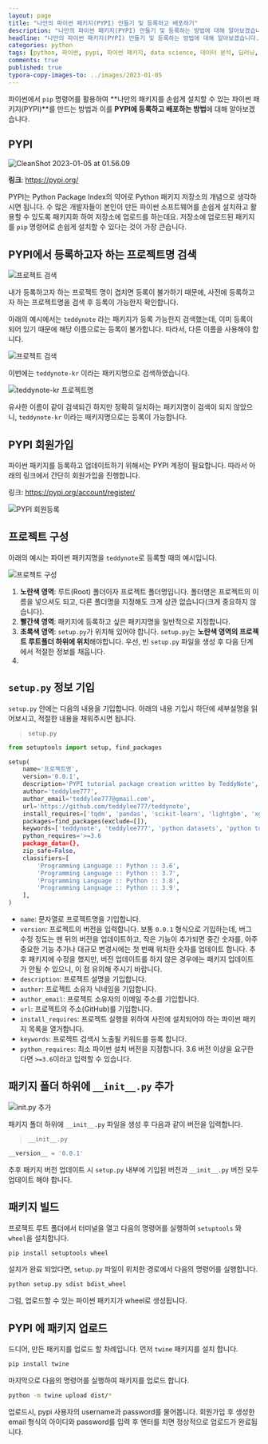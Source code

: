 ```yaml
---
layout: page
title: "나만의 파이썬 패키지(PYPI) 만들기 및 등록하고 배포하기"
description: "나만의 파이썬 패키지(PYPI) 만들기 및 등록하는 방법에 대해 알아보겠습니다."
headline: "나만의 파이썬 패키지(PYPI) 만들기 및 등록하는 방법에 대해 알아보겠습니다."
categories: python
tags: [python, 파이썬, pypi, 파이썬 패키지, data science, 데이터 분석, 딥러닝, 딥러닝 자격증, 머신러닝, 빅데이터, 테디노트]
comments: true
published: true
typora-copy-images-to: ../images/2023-01-05
---
```


파이썬에서 `pip` 명령어를 활용하여 **나만의 패키지를 손쉽게 설치할 수 있는 파이썬 패키지(PYPI)**를 만드는 방법과 이를 **PYPI에 등록하고 배포하는 방법**에 대해 알아보겠습니다.

## PYPI

![CleanShot 2023-01-05 at 01.56.09](../images/2023-01-05/01.png)

 **링크**: https://pypi.org/



PYPI는 Python Package Index의 약어로 Python 패키지 저장소의 개념으로 생각하시면 됩니다. 수 많은 개발자들이 본인이 만든 파이썬 소프트웨어를 손쉽게 설치하고 활용할 수 있도록 패키지화 하여 저장소에 업로드를 하는데요. 저장소에 업로드된 패키지를 `pip` 명령어로 손쉽게 설치할 수 있다는 것이 가장 큰습니다.



## PYPI에서 등록하고자 하는 프로젝트명 검색

![프로젝트 검색](../images/2023-01-05/04.png)



내가 등록하고자 하는 프로젝트 명이 겹치면 등록이 불가하기 때문에, 사전에 등록하고자 하는 프로젝트명을 검색 후 등록이 가능한지 확인합니다.

아래의 예시에서는 `teddynote` 라는 패키지가 등록 가능한지 검색했는데, 이미 등록이 되어 있기 때문에 해당 이름으로는 등록이 불가합니다. 따라서, 다른 이름을 사용해야 합니다.

![프로젝트 검색](../images/2023-01-05/05.png)

이번에는 `teddynote-kr` 이라는 패키지명으로 검색하였습니다.

![teddynote-kr 프로젝트명](../images/2023-01-05/06.png)

유사한 이름이 같이 검색되긴 하지만 정확히 일치하는 패키지명이 검색이 되지 않았으니, `teddynote-kr` 이라는 패키지명으로는 등록이 가능합니다.



## PYPI 회원가입

파이썬 패키지를 등록하고 업데이트하기 위해서는 PYPI 계정이 필요합니다. 따라서 아래의 링크에서 간단히 회원가입을 진행합니다.

링크: https://pypi.org/account/register/

![PYPI 회원등록](../images/2023-01-05/07.png)



## 프로젝트 구성

아래의 예시는 파이썬 패키지명을 `teddynote`로 등록할 때의 예시입니다.

![프로젝트 구성](../images/2023-01-05/03.png)

1. **노란색 영역**: 루트(Root) 폴더이자 프로젝트 폴더명입니다. 폴더명은 프로젝트의 이름을 넣으셔도 되고, 다른 폴더명을 지정해도 크게 상관 없습니다(크게 중요하지 않습니다).
2. **빨간색 영역**: 패키지에 등록하고 싶은 패키지명을 일반적으로 지정합니다.
3. **초록색 영역**: `setup.py`가 위치해 있어야 합니다. `setup.py`는 **노란색 영역의 프로젝트 루트폴더 하위에 위치**해야합니다. 우선, 빈 `setup.py` 파일을 생성 후 다음 단계에서 적절한 정보를 채웁니다.
4. 

## `setup.py` 정보 기입

`setup.py` 안에는 다음의 내용을 기입합니다. 아래의 내용 기입시 하단에 세부설명을 읽어보시고, 적절한 내용을 채워주시면 됩니다.

> `setup.py`

```python
from setuptools import setup, find_packages

setup(
    name='프로젝트명',
    version='0.0.1',
    description='PYPI tutorial package creation written by TeddyNote',
    author='teddylee777',
    author_email='teddylee777@gmail.com',
    url='https://github.com/teddylee777/teddynote',
    install_requires=['tqdm', 'pandas', 'scikit-learn', 'lightgbm', 'xgboost', 'catboost', 'optuna'],
    packages=find_packages(exclude=[]),
    keywords=['teddynote', 'teddylee777', 'python datasets', 'python tutorial', 'machine learning', 'deep learning', 'optuna'],
    python_requires='>=3.6
    package_data={},
    zip_safe=False,
    classifiers=[
        'Programming Language :: Python :: 3.6',
        'Programming Language :: Python :: 3.7',
        'Programming Language :: Python :: 3.8',
        'Programming Language :: Python :: 3.9',
    ],
)

```



- `name`: 문자열로 프로젝트명을 기입합니다.
- `version`: 프로젝트의 버전을 입력합니다. 보통 `0.0.1` 형식으로 기입하는데, 버그 수정 정도는 맨 뒤의 버전을 업데이트하고, 작은 기능이 추가되면 중간 숫자를, 아주 중요한 기능 추가나 대규모 변경시에는 첫 번째 위치한 숫자를 업데이트 합니다. 추후 패키지에 수정을 했지만, 버전 업데이트를 하지 않은 경우에는 패키지 업데이트가 안될 수 있으니, 이 점 유의해 주시기 바랍니다.
- `description`: 프로젝트 설명을 기입합니다.
- `author`: 프로젝트 소유자 닉네임을 기입합니다.
- `author_email`: 프로젝트 소유자의 이메일 주소를 기입합니다.
- `url`: 프로젝트의 주소(GitHub)를 기입합니다.
- `install_requires`: 프로젝트 실행을 위하여 사전에 설치되어야 하는 파이썬 패키지 목록을 열거합니다.
- `keywords`: 프로젝트 검색시 노출될 키워드를 등록 합니다.
- `python_requires`: 최소 파이썬 설치 버전을 지정합니다. 3.6 버전 이상을 요구한다면 `>=3.6`이라고 입력할 수 있습니다.



## 패키지 폴더 하위에 `__init__.py` 추가

![init.py 추가](../images/2023-01-05/08.png)

패키지 폴더 하위에 `__init__.py` 파일을 생성 후 다음과 같이 버전을 입력합니다.

> `__init__.py`

```python
__version__ = '0.0.1'
```

추후 패키지 버전 업데이트 시 `setup.py` 내부에 기입된 버전과 `__init__.py` 버전 모두 업데이트 해야 합니다.



## 패키지 빌드

프로젝트 루트 폴더에서 터미널을 열고 다음의 명령어를 실행하여 `setuptools` 와 `wheel`을 설치합니다.

```bash
pip install setuptools wheel
```



설치가 완료 되었다면, `setup.py` 파일이 위치한 경로에서 다음의 명령어를 실행합니다.

```bash
python setup.py sdist bdist_wheel
```



그럼, 업로드할 수 있는 파이썬 패키지가 wheel로 생성됩니다.



## PYPI 에 패키지 업로드

드디어, 만든 패키지를 업로드 할 차례입니다. 먼저 `twine` 패키지를 설치 합니다.

```bash
pip install twine
```



마지막으로 다음의 명령어를 실행하여 패키지를 업로드 합니다.

```bash
python -m twine upload dist/*
```



업로드시, pypi 사용자의 username과 password를 물어봅니다. 회원가입 후 생성한 email 형식의 아이디와 password를 입력 후 엔터를 치면 정상적으로 업로드가 완료됩니다.





